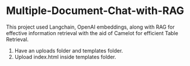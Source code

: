 # Multiple-Document-Chat-with-RAG
This project used Langchain, OpenAI embeddings, along with RAG for effective information retrieval with the aid of Camelot for efficient Table Retrieval.


1. Have an uploads folder and templates folder.
2. Upload index.html inside templates folder.
